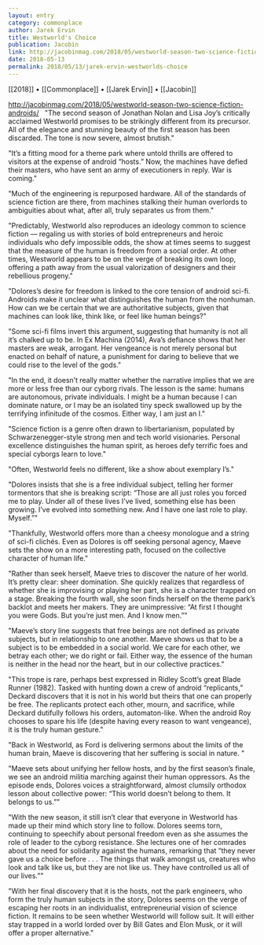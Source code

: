 ```yaml
---
layout: entry
category: commonplace
author: Jarek Ervin
title: Westworld's Choice
publication: Jacobin
link: http://jacobinmag.com/2018/05/westworld-season-two-science-fiction-androids/
date: 2018-05-13
permalink: 2018/05/13/jarek-ervin-westworlds-choice
---
```


[[2018]] • [[Commonplace]] • [[Jarek Ervin]] • [[Jacobin]]

http://jacobinmag.com/2018/05/westworld-season-two-science-fiction-androids/
 
"The second season of Jonathan Nolan and Lisa Joy’s critically acclaimed Westworld promises to be strikingly different from its precursor. All of the elegance and stunning beauty of the first season has been discarded. The tone is now severe, almost brutish."

"It’s a fitting mood for a theme park where untold thrills are offered to visitors at the expense of android “hosts.” Now, the machines have defied their masters, who have sent an army of executioners in reply. War is coming."

"Much of the engineering is repurposed hardware. All of the standards of science fiction are there, from machines stalking their human overlords to ambiguities about what, after all, truly separates us from them."

"Predictably, Westworld also reproduces an ideology common to science fiction — regaling us with stories of bold entrepreneurs and heroic individuals who defy impossible odds, the show at times seems to suggest that the measure of the human is freedom from a social order. At other times, Westworld appears to be on the verge of breaking its own loop, offering a path away from the usual valorization of designers and their rebellious progeny."

"Dolores’s desire for freedom is linked to the core tension of android sci-fi. Androids make it unclear what distinguishes the human from the nonhuman. How can we be certain that we are authoritative subjects, given that machines can look like, think like, or feel like human beings?"

"Some sci-fi films invert this argument, suggesting that humanity is not all it’s chalked up to be. In Ex Machina (2014), Ava’s defiance shows that her masters are weak, arrogant. Her vengeance is not merely personal but enacted on behalf of nature, a punishment for daring to believe that we could rise to the level of the gods."

"In the end, it doesn’t really matter whether the narrative implies that we are more or less free than our cyborg rivals. The lesson is the same: humans are autonomous, private individuals. I might be a human because I can dominate nature, or I may be an isolated tiny speck swallowed up by the terrifying infinitude of the cosmos. Either way, I am just an I."

"Science fiction is a genre often drawn to libertarianism, populated by Schwarzenegger-style strong men and tech world visionaries. Personal excellence distinguishes the human spirit, as heroes defy terrific foes and special cyborgs learn to love."

"Often, Westworld feels no different, like a show about exemplary I’s."

"Dolores insists that she is a free individual subject, telling her former tormentors that she is breaking script: “Those are all just roles you forced me to play. Under all of these lives I’ve lived, something else has been growing. I’ve evolved into something new. And I have one last role to play. Myself.”"

"Thankfully, Westworld offers more than a cheesy monologue and a string of sci-fi clichés. Even as Dolores is off seeking personal agency, Maeve sets the show on a more interesting path, focused on the collective character of human life."

"Rather than seek herself, Maeve tries to discover the nature of her world. It’s pretty clear: sheer domination. She quickly realizes that regardless of whether she is improvising or playing her part, she is a character trapped on a stage. Breaking the fourth wall, she soon finds herself on the theme park’s backlot and meets her makers. They are unimpressive: “At first I thought you were Gods. But you’re just men. And I know men.”"

"Maeve’s story line suggests that free beings are not defined as private subjects, but in relationship to one another. Maeve shows us that to be a subject is to be embedded in a social world. We care for each other, we betray each other; we do right or fail. Either way, the essence of the human is neither in the head nor the heart, but in our collective practices."

"This trope is rare, perhaps best expressed in Ridley Scott’s great Blade Runner (1982). Tasked with hunting down a crew of android “replicants,” Deckard discovers that it is not in his world but theirs that one can properly be free. The replicants protect each other, mourn, and sacrifice, while Deckard dutifully follows his orders, automaton-like. When the android Roy chooses to spare his life (despite having every reason to want vengeance), it is the truly human gesture."

"Back in Westworld, as Ford is delivering sermons about the limits of the human brain, Maeve is discovering that her suffering is social in nature. "

"Maeve sets about unifying her fellow hosts, and by the first season’s finale, we see an android militia marching against their human oppressors. As the episode ends, Dolores voices a straightforward, almost clumsily orthodox lesson about collective power: “This world doesn’t belong to them. It belongs to us.”"

"With the new season, it still isn’t clear that everyone in Westworld has made up their mind which story line to follow. Dolores seems torn, continuing to speechify about personal freedom even as she assumes the role of leader to the cyborg resistance. She lectures one of her comrades about the need for solidarity against the humans, remarking that “they never gave us a choice before . . . The things that walk amongst us, creatures who look and talk like us, but they are not like us. They have controlled us all of our lives.”"

"With her final discovery that it is the hosts, not the park engineers, who form the truly human subjects in the story, Dolores seems on the verge of escaping her roots in an individualist, entrepreneurial vision of science fiction. It remains to be seen whether Westworld will follow suit. It will either stay trapped in a world lorded over by Bill Gates and Elon Musk, or it will offer a proper alternative."

